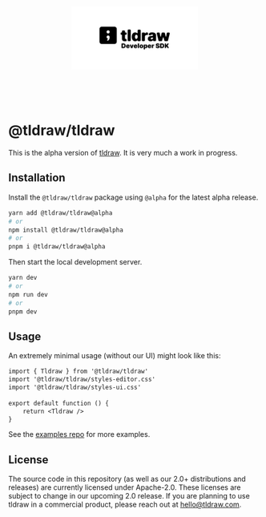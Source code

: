 <div alt style="text-align: center; transform: scale(.5);">
	<picture>
		<source media="(prefers-color-scheme: dark)" srcset="https://github.com/tldraw/tldraw/raw/main/assets/github-hero-dark.png" />
		<img alt="tldraw" src="https://github.com/tldraw/tldraw/raw/main/assets/github-hero-light.png" />
	</picture>
</div>

# @tldraw/tldraw

This is the alpha version of [tldraw](https://beta.tldraw.com). It is very much a work in progress.

## Installation

Install the `@tldraw/tldraw` package using `@alpha` for the latest alpha release.

```bash
yarn add @tldraw/tldraw@alpha
# or
npm install @tldraw/tldraw@alpha
# or
pnpm i @tldraw/tldraw@alpha
```

Then start the local development server.

```bash
yarn dev
# or
npm run dev
# or
pnpm dev
```

## Usage

An extremely minimal usage (without our UI) might look like this:

```tsx
import { Tldraw } from '@tldraw/tldraw'
import '@tldraw/tldraw/styles-editor.css'
import '@tldraw/tldraw/styles-ui.css'

export default function () {
	return <Tldraw />
}
```

See the [examples repo](https://github.com/tldraw/tldraw-examples) for more examples.

## License

The source code in this repository (as well as our 2.0+ distributions and releases) are currently licensed under Apache-2.0. These licenses are subject to change in our upcoming 2.0 release. If you are planning to use tldraw in a commercial product, please reach out at [hello@tldraw.com](mailto://hello@tldraw.com).
